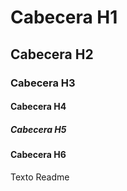 # Cabecera H1
## Cabecera H2
### Cabecera H3
#### Cabecera H4
##### Cabecera H5
#### Cabecera H6

Texto Readme